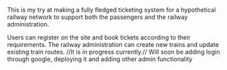 This is my try at making a fully fledged  ticketing system for a hypothetical railway network to support both the passengers and the railway administration.

Users can register on the site and book tickets according to their requirements. The railway administration can create new trains and update existing train routes.
//It is in progress currently.//
Will soon be adding login through google, deploying it and adding other admin functionality
